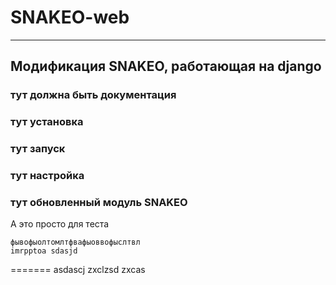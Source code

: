 
# SNAKEO-web

----
Модификация SNAKEO, работающая на django
----


### тут должна быть документация

### тут установка

### тут запуск

### тут настройка

### тут обновленный модуль SNAKEO

А это просто для теста
```
фывофыолтомлтфвафыоввофыслтвл
imrpptoa sdasjd
```

=======
asdascj
zxclzsd
zxcas


